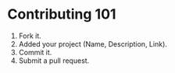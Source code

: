 # Contributing 101

1. Fork it.
2. Added your project (Name, Description, Link).
3. Commit it.
4. Submit a pull request.
